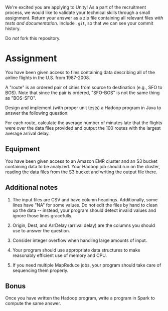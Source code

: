 We're excited you are applying to Unity! As a part of the recruitment process, we would like to validate your technical skills through a small assignment. Return your answer as a zip file containing all relevant files _with tests and documentation_. Include `.git`, so that we can see your commit history.

Do *not* fork this repository.

# Assignment

You have been given access to files containing data describing all of the airline flights in the U.S. from 1987-2008.

A "route" is an ordered pair of cities from source to destination (e.g., SFO to BOS).  Note that since the pair is ordered, "SFO-BOS" is not the same thing as "BOS-SFO".

Design and implement (with proper unit tests) a Hadoop program in Java to answer the following question:

For each route, calculate the average number of minutes late that the flights were over the data files provided and output the 100 routes with the largest average arrival delay.

## Equipment

You have been given access to an Amazon EMR cluster and an S3 bucket containing data to be analyzed. Your Hadoop job should run on the cluster, reading the data files from the S3 bucket and writing the output file there.

## Additional notes

1. The input files are CSV and have column headings.  Additionally, some lines have "NA" for some values. Do not edit the files by hand to clean up the data -- instead, your program should detect invalid values and ignore those lines gracefully.

2. Origin, Dest, and ArrDelay (arrival delay) are the columns you should use to answer the question.

3. Consider integer overflow when handling large amounts of input.

4. Your program should use appropriate data structures to make reasonably efficient use of memory and CPU.

5. If you need multiple MapReduce jobs, your program should take care of sequencing them properly.

## Bonus

Once you have written the Hadoop program, write a program in Spark to compute the same answer.
